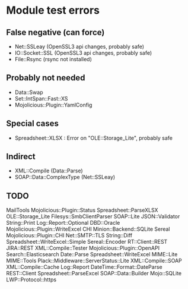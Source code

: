 # Module test errors

## False negative (can force)

- Net::SSLeay (OpenSSL3 api changes, probably safe) 
- IO::Socket::SSL (OpenSSL3 api changes, probably safe)
- File::Rsync (rsync not installed)


## Probably not needed

- Data::Swap
- Set::IntSpan::Fast::XS
- Mojolicious::Plugin::YamlConfig

## Special cases

- Spreadsheet::XLSX : Error on "OLE::Storage_Lite", probably safe

## Indirect

- XML::Compile (Data::Parse)
- SOAP::Data::ComplexType (Net::SSLeay)

## TODO

MailTools
Mojolicious::Plugin::Status
Spreadsheet::ParseXLSX
OLE::Storage_Lite
Filesys::SmbClientParser
SOAP::Lite
JSON::Validator
String::Print
Log::Report::Optional
DBD::Oracle
Mojolicious::Plugin::WriteExcel
CHI
Minion::Backend::SQLite
Sereal
Mojolicious::Plugin::CHI
Net::SMTP::TLS
String::Diff
Spreadsheet::WriteExcel::Simple
Sereal::Encoder
RT::Client::REST
JIRA::REST
XML::Compile::Tester
Mojolicious::Plugin::OpenAPI
Search::Elasticsearch
Date::Parse
Spreadsheet::WriteExcel
MIME::Lite
MIME::Tools
Plack::Middleware::ServerStatus::Lite
XML::Compile::SOAP
XML::Compile::Cache
Log::Report
DateTime::Format::DateParse
REST::Client
Spreadsheet::ParseExcel
SOAP::Data::Builder
Mojo::SQLite
LWP::Protocol::https